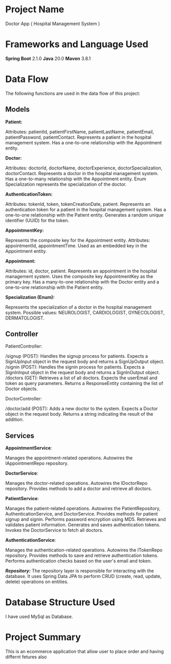 # Project Name
Doctor App ( Hospital Management System )

# Frameworks and Language Used
**Spring Boot** 2.1.0
**Java** 20.0
**Maven** 3.8.1

# Data Flow
The following functions are used in the data flow of this project:


## Models

**Patient:**

Attributes: patientId, patientFirstName, patientLastName, patientEmail, patientPassword, patientContact.
Represents a patient in the hospital management system.
Has a one-to-one relationship with the Appointment entity.

**Doctor:**

Attributes: doctorId, doctorName, doctorExperience, doctorSpecialization, doctorContact.
Represents a doctor in the hospital management system.
Has a one-to-many relationship with the Appointment entity.
Enum Specialization represents the specialization of the doctor.

**AuthenticationToken:**

Attributes: tokenId, token, tokenCreationDate, patient.
Represents an authentication token for a patient in the hospital management system.
Has a one-to-one relationship with the Patient entity.
Generates a random unique identifier (UUID) for the token.

**AppointmentKey:**

Represents the composite key for the Appointment entity.
Attributes: appointmentId, appointmentTime.
Used as an embedded key in the Appointment entity.

**Appointment:**

Attributes: id, doctor, patient.
Represents an appointment in the hospital management system.
Uses the composite key AppointmentKey as the primary key.
Has a many-to-one relationship with the Doctor entity and a one-to-one relationship with the Patient entity.

**Specialization (Enum):**

Represents the specialization of a doctor in the hospital management system.
Possible values: NEUROLOGIST, CARDIOLOGIST, GYNECOLOGIST, DERMATOLOGIST.

## Controller


PatientController:

/signup (POST): Handles the signup process for patients. Expects a SignUpInput object in the request body and returns a SignUpOutput object.
/signin (POST): Handles the signin process for patients. Expects a SignInInput object in the request body and returns a SignInOutput object.
/doctors (GET): Retrieves a list of all doctors. Expects the userEmail and token as query parameters. Returns a ResponseEntity containing the list of Doctor objects.

DoctorController:

/doctor/add (POST): Adds a new doctor to the system. Expects a Doctor object in the request body. Returns a string indicating the result of the addition.


## Services

**AppointmentService**:

Manages the appointment-related operations.
Autowires the IAppointmentRepo repository.

**DoctorService**:

Manages the doctor-related operations.
Autowires the IDoctorRepo repository.
Provides methods to add a doctor and retrieve all doctors.


**PatientService**:

Manages the patient-related operations.
Autowires the PatientRepository, AuthenticationService, and DoctorService.
Provides methods for patient signup and signin.
Performs password encryption using MD5.
Retrieves and validates patient information.
Generates and saves authentication tokens.
Invokes the DoctorService to fetch all doctors.

**AuthenticationService**:

Manages the authentication-related operations.
Autowires the ITokenRepo repository.
Provides methods to save and retrieve authentication tokens.
Performs authentication checks based on the user's email and token.




_**Repository:**_ The repository layer is responsible for interacting with the database. It uses Spring Data JPA to perform CRUD (create, read, update, delete) operations on entities.


# Database Structure Used
I have used MySql as Database.

# Project Summary

This is an ecommerce application that allow user to place order and having differnt fetures also



